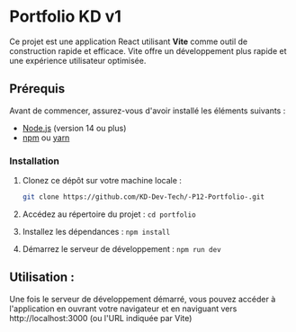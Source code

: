 
# Portfolio KD v1

Ce projet est une application React utilisant **Vite** comme outil de construction rapide et efficace. Vite offre un développement plus rapide et une expérience utilisateur optimisée.

## Prérequis

Avant de commencer, assurez-vous d'avoir installé les éléments suivants :

- [Node.js](https://nodejs.org/) (version 14 ou plus)
- [npm](https://www.npmjs.com/) ou [yarn](https://yarnpkg.com/)

### Installation

1. Clonez ce dépôt sur votre machine locale :

   ```bash
   git clone https://github.com/KD-Dev-Tech/-P12-Portfolio-.git

2. Accédez au répertoire du projet :
  ``cd portfolio`` 

3. Installez les dépendances :
   ``npm install``

4. Démarrez le serveur de développement :
   ``npm run dev`` 

## Utilisation :

Une fois le serveur de développement démarré, vous pouvez accéder à l'application en ouvrant votre navigateur et en naviguant vers http://localhost:3000 (ou l'URL indiquée par Vite)

